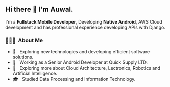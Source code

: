 <h2> Hi there 👋 I'm Auwal.</h2>

I'm a **Fullstack Mobile Developer**, Developing **Native Android**, AWS Cloud development and has professional experience developing APIs with Django.

<h3> 👨🏻‍💻 &nbsp;About Me </h3>

- 🤔 &nbsp; Exploring new technologies and developing efficient software solutions.
- 💼 &nbsp; Working as a Senior Android Developer at Quick Supply LTD.
- 🌱 &nbsp; Exploring more about Cloud Architecture, Lectronics, Robotics and Artificial Intelligence.
- 🎓 &nbsp; Studied Data Processing and Information Technology.

